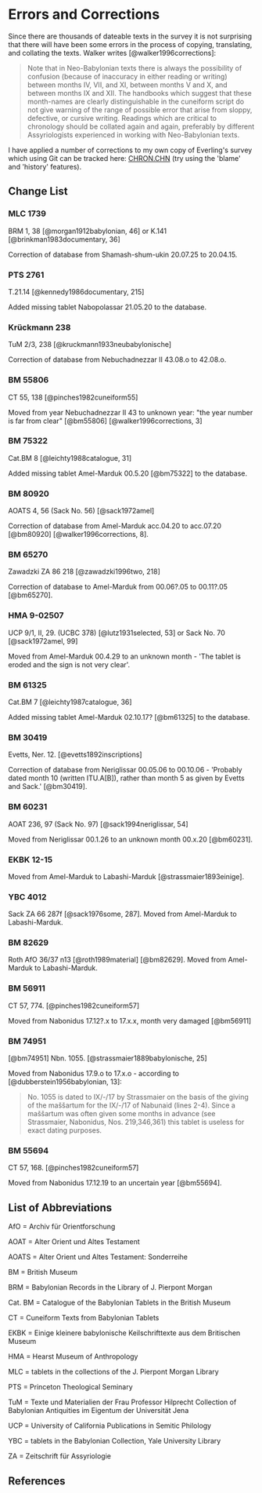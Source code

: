 # Errors and Corrections

Since there are thousands of dateable texts in the survey it is not surprising that there will have been some errors in
the process of copying, translating, and collating the texts. Walker writes [@walker1996corrections]:

> Note that in Neo-Babylonian texts there is always the possibility of confusion (because of inaccuracy in either
> reading or writing) between months IV, VII, and XI, between months V and X, and between months IX and XII. The
> handbooks which suggest that these month-names are clearly distinguishable in the cuneiform script do not give warning
> of the range of possible error that arise from sloppy, defective, or cursive writing. Readings which are critical to
> chronology should be collated again and again, preferably by different Assyriologists experienced in working with
> Neo-Babylonian texts.

I have applied a number of corrections to my own copy of Everling's survey which using Git can be tracked here:
[CHRON.CHN](https://github.com/jacob-pro/jerusalem-book/blob/master/business_tablets/CHRON.CHN) (try using the 'blame'
and 'history' features).

## Change List

### MLC 1739

BRM 1, 38 [@morgan1912babylonian, 46] or K.141 [@brinkman1983documentary, 36]

Correction of database from Shamash-shum-ukin 20.07.25 to 20.04.15.

### PTS 2761

T.21.14 [@kennedy1986documentary, 215]

Added missing tablet Nabopolassar 21.05.20 to the database.

### Krückmann 238

TuM 2/3, 238 [@kruckmann1933neubabylonische]

Correction of database from Nebuchadnezzar II 43.08.o to 42.08.o.

### BM 55806

CT 55, 138 [@pinches1982cuneiform55]

Moved from year Nebuchadnezzar II 43 to unknown year: "the year number is far from clear" [@bm55806]
[@walker1996corrections, 3]

### BM 75322

Cat.BM 8 [@leichty1988catalogue, 31]

Added missing tablet Amel-Marduk 00.5.20 [@bm75322] to the database.

### BM 80920

AOATS 4, 56 (Sack No. 56) [@sack1972amel]

Correction of database from Amel-Marduk acc.04.20 to acc.07.20 [@bm80920] [@walker1996corrections, 8].

### BM 65270

Zawadzki ZA 86 218 [@zawadzki1996two, 218]

Correction of database to Amel-Marduk from 00.06?.05 to 00.11?.05 [@bm65270].

### HMA 9-02507

UCP 9/1, II, 29. (UCBC 378) [@lutz1931selected, 53] or Sack No. 70 [@sack1972amel, 99]

Moved from Amel-Marduk 00.4.29 to an unknown month - 'The tablet is eroded and the sign is not very clear'.

### BM 61325

Cat.BM 7 [@leichty1987catalogue, 36]

Added missing tablet Amel-Marduk 02.10.17? [@bm61325] to the database.

### BM 30419

Evetts, Ner. 12. [@evetts1892inscriptions]

Correction of database from Neriglissar 00.05.06 to 00.10.06 - 'Probably dated month 10 (written ITU.A[B]), rather than
month 5 as given by Evetts and Sack.' [@bm30419].

### BM 60231

AOAT 236, 97 (Sack No. 97) [@sack1994neriglissar, 54]

Moved from Neriglissar 00.1.26 to an unknown month 00.x.20 [@bm60231].

### EKBK 12-15

Moved from Amel-Marduk to Labashi-Marduk [@strassmaier1893einige].

### YBC 4012

Sack ZA 66 287f [@sack1976some, 287]. Moved from Amel-Marduk to Labashi-Marduk.

### BM 82629

Roth AfO 36/37 n13 [@roth1989material] [@bm82629]. Moved from Amel-Marduk to Labashi-Marduk.

### BM 56911

CT 57, 774. [@pinches1982cuneiform57]

Moved from Nabonidus 17.12?.x to 17.x.x, month very damaged [@bm56911]

### BM 74951

[@bm74951] Nbn. 1055. [@strassmaier1889babylonische, 25]

Moved from Nabonidus 17.9.o to 17.x.o - according to [@dubberstein1956babylonian, 13]:

> No. 1055 is dated to IX/-/17 by Strassmaier on the basis of the giving of the maššartum for the IX/-/17 of Nabunaid
> (lines 2-4). Since a maššartum was often given some months in advance (see Strassmaier, Nabonidus, Nos. 219,346,361)
> this tablet is useless for exact dating purposes.

### BM 55694

CT 57, 168. [@pinches1982cuneiform57]

Moved from Nabonidus 17.12.19 to an uncertain year [@bm55694].

## List of Abbreviations

AfO = Archiv für Orientforschung

AOAT = Alter Orient und Altes Testament

AOATS = Alter Orient und Altes Testament: Sonderreihe

BM = British Museum

BRM = Babylonian Records in the Library of J. Pierpont Morgan

Cat. BM = Catalogue of the Babylonian Tablets in the British Museum

CT = Cuneiform Texts from Babylonian Tablets

EKBK = Einige kleinere babylonische Keilschrifttexte aus dem Britischen Museum

HMA = Hearst Museum of Anthropology

MLC = tablets in the collections of the J. Pierpont Morgan Library

PTS = Princeton Theological Seminary

TuM = Texte und Materialien der Frau Professor Hilprecht Collection of Babylonian Antiquities im Eigentum der
Universität Jena

UCP = University of California Publications in Semitic Philology

YBC = tablets in the Babylonian Collection, Yale University Library

ZA = Zeitschrift für Assyriologie

## References
